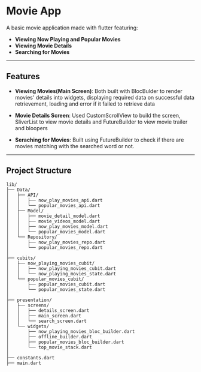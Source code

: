 # Movie App

A basic movie application made with flutter featuring:

* **Viewing Now Playing and Popular Movies**
* **Viewing Movie Details**
* **Searching for Movies**
---

## Features

* **Viewing Movies(Main Screen)**: Both built with BlocBulder to render movies' details into widgets, displaying required data on successful data retrievement, loading and error if it failed to retrieve data

* **Movie Details Screen**: Used CustomScrollView to build the screen, SliverList to view movie details and FutureBuilder to view movie trailer and bloopers

* **Seraching for Movies**: Built using FutureBuilder to check if there are movies matching with the searched word or not.

---

## Project Structure

```text
lib/
├── Data/
│   ├── API/
│   │   ├── now_play_movies_api.dart
│   │   └── popular_movies_api.dart
│   ├── Model/
│   │   ├── movie_detail_model.dart
│   │   ├── movie_videos_model.dart
│   │   ├── now_play_movies_model.dart
│   │   └── popular_movies_model.dart
│   └── Repository/
│       ├── now_play_movies_repo.dart
│       └── popular_movies_repo.dart
│
├── cubits/
│   ├── now_playing_movies_cubit/
│   │   ├── now_playing_movies_cubit.dart
│   │   └── now_playing_movies_state.dart
│   └── popular_movies_cubit/
│       ├── popular_movies_cubit.dart
│       └── popular_movies_state.dart
│
├── presentation/
│   ├── screens/
│   │   ├── details_screen.dart
│   │   ├── main_screen.dart
│   │   └── search_screen.dart
│   └── widgets/
│       ├── now_playing_movies_bloc_builder.dart
│       ├── offline_builder.dart
│       ├── popular_movies_bloc_builder.dart
│       └── top_movie_stack.dart
│
├── constants.dart
├── main.dart
```
